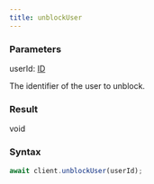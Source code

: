 ```yaml
---
title: unblockUser
---
```


### Parameters 

<div class="flex flex-col gap-3"><div><div class="font-mono"><span class="font-bold">userId</span><span class="opacity-50">:</span> <a href="/types/id"  >ID</a></div><div class="pl-3"><div class="no-margin">

The identifier of the user to unblock.

</div></div></div></div>

### Result 

<div class="font-mono"><span>void</span></div>

### Syntax

```ts
await client.unblockUser(userId);
```



